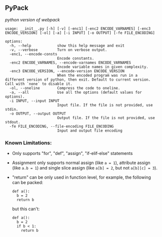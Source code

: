## PyPack

*python version of webpack*

```
usage: __init__.py [-h] [-v] [-enc1] [-enc2 ENCODE_VARNAMES] [-enc3 ENCODE_VERSION] [-ol] [-a] [-i INPUT] [-o OUTPUT] [-fe FILE_ENCODING]

options:
  -h, --help            show this help message and exit
  -v, --verbose         Turn on verbose output.
  -enc1, --encode-consts
                        Encode constants.
  -enc2 ENCODE_VARNAMES, --encode-varnames ENCODE_VARNAMES
                        Encode variable names in given complexity.
  -enc3 ENCODE_VERSION, --encode-version ENCODE_VERSION
                        When the encoded program was run in a different version of python, then exit. Default to current version. Call with `none` to disable it.
  -ol, --oneline        Compress the code to oneline.
  -a, --all             Use all the options (default values for options).
  -i INPUT, --input INPUT
                        Input file. If the file is not provided, use stdin.
  -o OUTPUT, --output OUTPUT
                        Output file. If the file is not provided, use stdout.
  -fe FILE_ENCODING, --file-encoding FILE_ENCODING
                        Input and output file encoding
```

### Known Limitations:
 - Only supports "for", "def", "assign", "if-elif-else" statements
 - Assignment only supports normal assign (like `a = 1`), attribute assign (like `a.b = 1`) and single slice assign (like `a[b] = 2`, but not `a[b][c] = 3`).
 - "return" can be only used in function level, for example, the following can be packed:
   
   ```
   def a():
     b = 2
     return b
   ```
   but this can't:
   ```
   def a():
     b = 2
     if b < 1:
       return b
   ```
